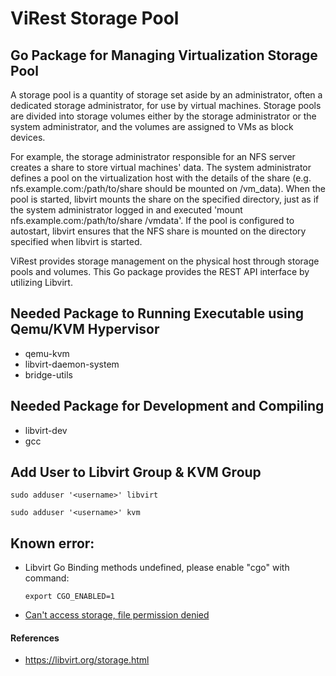 # ViRest Storage Pool
## Go Package for Managing Virtualization Storage Pool
A storage pool is a quantity of storage set aside by an administrator, often a dedicated storage administrator, for use by virtual machines. Storage pools are divided into storage volumes either by the storage administrator or the system administrator, and the volumes are assigned to VMs as block devices.

For example, the storage administrator responsible for an NFS server creates a share to store virtual machines' data. The system administrator defines a pool on the virtualization host with the details of the share (e.g. nfs.example.com:/path/to/share should be mounted on /vm_data). When the pool is started, libvirt mounts the share on the specified directory, just as if the system administrator logged in and executed 'mount nfs.example.com:/path/to/share /vmdata'. If the pool is configured to autostart, libvirt ensures that the NFS share is mounted on the directory specified when libvirt is started.

ViRest provides storage management on the physical host through storage pools and volumes. This Go package provides the REST API interface by utilizing Libvirt.

## Needed Package to Running Executable using Qemu/KVM Hypervisor
- qemu-kvm
- libvirt-daemon-system
- bridge-utils

## Needed Package for Development and Compiling
- libvirt-dev
- gcc

## Add User to Libvirt Group & KVM Group
```shell
sudo adduser '<username>' libvirt
```
```shell
sudo adduser '<username>' kvm
```

## Known error:
- Libvirt Go Binding methods undefined, please enable "cgo" with command:
    ```shell
    export CGO_ENABLED=1
    ```
- [Can't access storage, file permission denied](https://ostechnix.com/solved-cannot-access-storage-file-permission-denied-error-in-kvm-libvirt/)

#### References
- https://libvirt.org/storage.html